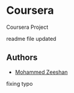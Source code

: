 # Coursera
Coursera Project

readme file updated
## Authors
- [Mohammed Zeeshan](https://github.com/famezeeshan)

fixing typo
